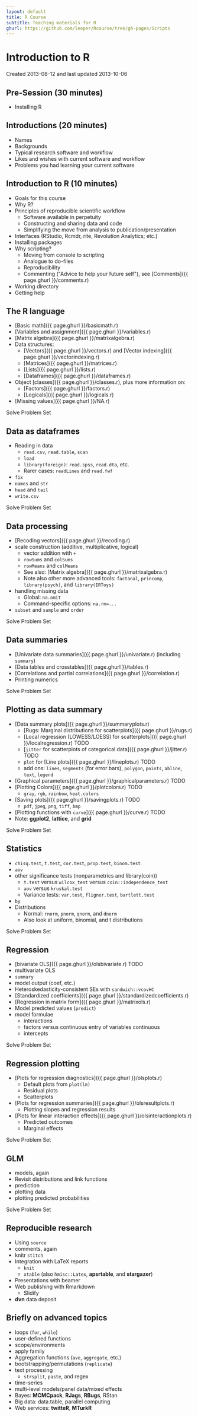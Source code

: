 ```yaml
---
layout: default
title: R Course
subtitle: Teaching materials for R
ghurl: https://github.com/leeper/Rcourse/tree/gh-pages/Scripts
---
```


# Introduction to R #

Created 2013-08-12 and last updated 2013-10-06

## Pre-Session (30 minutes) ##
* Installing R

## Introductions (20 minutes) ##
* Names
* Backgrounds
* Typical research software and workflow
* Likes and wishes with current software and workflow
* Problems you had learning your current software

## Introduction to R (10 minutes) ##
* Goals for this course
* Why R?
* Principles of reproducible scientific workflow
  * Software available in perpetuity
  * Constructing and sharing data and code
  * Simplifying the move from analysis to publication/presentation
* Interfaces (RStudio, Rcmdr, rite, Revolution Analytics; etc.)
* Installing packages
* Why scripting?
  * Moving from console to scripting
  * Analogue to do-files
  * Reproducibility
  * Commenting ("Advice to help your future self"), see [Comments]({{ page.ghurl }}/comments.r)
* Working directory
* Getting help

## The R language ##
* [Basic math]({{ page.ghurl }}/basicmath.r)
* [Variables and assignment]({{ page.ghurl }}/variables.r)
* [Matrix algebra]({{ page.ghurl }}/matrixalgebra.r)
* Data structures:
  * [Vectors]({{ page.ghurl }}/vectors.r) and [Vector indexing]({{ page.ghurl }}/vectorindexing.r)
  * [Matrices]({{ page.ghurl }}/matrices.r)
  * [Lists]({{ page.ghurl }}/lists.r)
  * [Dataframes]({{ page.ghurl }}/dataframes.r)
* Object [classes]({{ page.ghurl }}/classes.r), plus more information on:
  * [Factors]({{ page.ghurl }}/factors.r)
  * [Logicals]({{ page.ghurl }}/logicals.r)
* [Missing values]({{ page.ghurl }}/NA.r)

Solve Problem Set

## Data as dataframes ##
* Reading in data
  * `read.csv`, `read.table`, `scan`
  * `load`
  * `library(foreign)`: `read.spss`, `read.dta`, etc.
  * Rarer cases: `readLines` and `read.fwf`
* `fix`
* `names` and `str`
* `head` and `tail`
* `write.csv`

Solve Problem Set

## Data processing ##
* [Recoding vectors]({{ page.ghurl }}/recoding.r)
* scale construction (additive, multiplicative, logical)
  * vector addition with `+`
  * `rowSums` and `colSums`
  * `rowMeans` and `colMeans`
  * See also: [Matrix algebra]({{ page.ghurl }}/matrixalgebra.r)
  * Note also other more advanced tools: `factanal`, `princomp`, `library(psych)`, and `library(IRToys)`
* handling missing data
  * Global: `na.omit`
  * Command-specific options: `na.rm=...`
* `subset` and `sample` and `order`

Solve Problem Set

## Data summaries ##
* [Univariate data summaries]({{ page.ghurl }}/univariate.r) (including `summary`)
* [Data tables and crosstables]({{ page.ghurl }}/tables.r)
* [Correlations and partial correlations]({{ page.ghurl }}/correlation.r)
* Printing numerics

Solve Problem Set

## Plotting as data summary ##
* [Data summary plots]({{ page.ghurl }}/summaryplots.r)
  * [Rugs: Marginal distributions for scatterplots]({{ page.ghurl }}/rugs.r)
  * [Local regression (LOWESS/LOESS) for scatterplots]({{ page.ghurl }}/localregression.r) TODO
  * [`jitter` for scatterplots of categorical data]({{ page.ghurl }}/jitter.r) TODO
  * `plot` for [Line plots]({{ page.ghurl }}/lineplots.r) TODO
  * add ons: `lines`, `segments` (for error bars), `polygon`, `points`, `abline`, `text`, `legend`
* [Graphical parameters]({{ page.ghurl }}/graphicalparameters.r) TODO
* [Plotting Colors]({{ page.ghurl }}/plotcolors.r) TODO
  * `gray`, `rgb`, `rainbow`, `heat.colors`
* [Saving plots]({{ page.ghurl }}/savingplots.r) TODO
  * `pdf`, `jpeg`, `png`, `tiff`, `bmp`
* [Plotting functions with `curve`]({{ page.ghurl }}/curve.r) TODO
* Note: **ggplot2**, **lattice**, and **grid**

Solve Problem Set

## Statistics ##
* `chisq.test`, `t.test`, `cor.test`, `prop.test`, `binom.test`
* `aov`
* other significance tests (nonparametrics and library(coin))
  * `t.test` versus `wilcox_test` versus `coin::independence_test`
  * `aov` versus `kruskal.test`
  * Variance tests: `var.test`, `fligner.test`, `bartlett.test`
* `by`
* Distributions
  * Normal: `rnorm`, `pnorm`, `qnorm`, and `dnorm`
  * Also look at uniform, binomial, and t distributions

Solve Problem Set

## Regression ##
* [bivariate OLS]({{ page.ghurl }}/olsbivariate.r) TODO
* multivariate OLS
* `summary`
* model output (coef, etc.)
* Heteroskedasticity-consistent SEs with `sandwich::vcovHC`
* [Standardized coefficients]({{ page.ghurl }}/standardizedcoefficients.r)
* [Regression in matrix form]({{ page.ghurl }}/matrixols.r)
* Model predicted values (`predict`)
* model formulae
  * interactions
  * factors versus continuous entry of variables continuous
  * intercepts

Solve Problem Set

## Regression plotting ##
* [Plots for regression diagnostics]({{ page.ghurl }}/olsplots.r)
  * Default plots from `plot(lm)`
  * Residual plots
  * Scatterplots
* [Plots for regression summaries]({{ page.ghurl }}/olsresultplots.r)
  * Plotting slopes and regression results
* [Plots for linear interaction effects]({{ page.ghurl }}/olsinteractionplots.r)
  * Predicted outcomes
  * Marginal effects

Solve Problem Set

## GLM ##
* models, again
* Revisit distributions and link functions
* prediction
* plotting data
* plotting predicted probabilities

Solve Problem Set

## Reproducible research ##
* Using `source`
* comments, again
* knitr `stitch`
* Integration with LaTeX reports
  * `knit`
  * `xtable` (also `hmisc::Latex`, **apsrtable**, and **stargazer**)
* Presentations with beamer
* Web publishing with Rmarkdown
  * Slidify
* **dvn** data deposit

## Briefly on advanced topics ##
* loops (`for`, `while`)
* user-defined functions
* scope/environments
* apply family
* Aggregation functions (`ave`, `aggregate`, etc.)
* bootstrapping/permutations (`replicate`)
* text processing
  * `strsplit`, `paste`, and regex
* time-series
* multi-level models/panel data/mixed effects
* Bayes: **MCMCpack**, **RJags**, **RBugs**, RStan
* Big data: data.table, parallel computing
* Web services: **twitteR**, **MTurkR**
